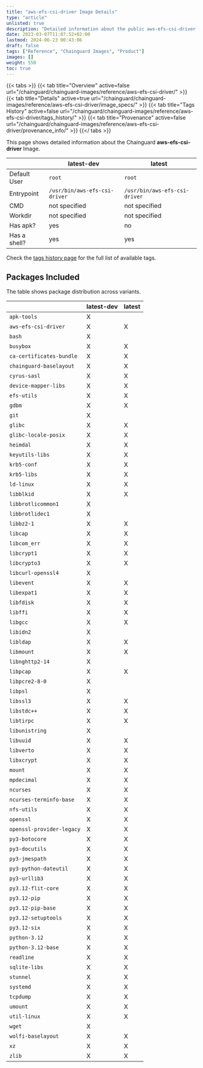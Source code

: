 ```yaml
---
title: "aws-efs-csi-driver Image Details"
type: "article"
unlisted: true
description: "Detailed information about the public aws-efs-csi-driver Chainguard Image."
date: 2023-03-07T11:07:52+02:00
lastmod: 2024-06-23 00:43:06
draft: false
tags: ["Reference", "Chainguard Images", "Product"]
images: []
weight: 550
toc: true
---
```


{{< tabs >}}
{{< tab title="Overview" active=false url="/chainguard/chainguard-images/reference/aws-efs-csi-driver/" >}}
{{< tab title="Details" active=true url="/chainguard/chainguard-images/reference/aws-efs-csi-driver/image_specs/" >}}
{{< tab title="Tags History" active=false url="/chainguard/chainguard-images/reference/aws-efs-csi-driver/tags_history/" >}}
{{< tab title="Provenance" active=false url="/chainguard/chainguard-images/reference/aws-efs-csi-driver/provenance_info/" >}}
{{</ tabs >}}

This page shows detailed information about the Chainguard **aws-efs-csi-driver** Image.

|              | latest-dev                    | latest                        |
|--------------|-------------------------------|-------------------------------|
| Default User | `root`                        | `root`                        |
| Entrypoint   | `/usr/bin/aws-efs-csi-driver` | `/usr/bin/aws-efs-csi-driver` |
| CMD          | not specified                 | not specified                 |
| Workdir      | not specified                 | not specified                 |
| Has apk?     | yes                           | no                            |
| Has a shell? | yes                           | yes                           |

Check the [tags history page](/chainguard/chainguard-images/reference/aws-efs-csi-driver/tags_history/) for the full list of available tags.

## Packages Included
The table shows package distribution across variants.

|                           | latest-dev | latest |
|---------------------------|------------|--------|
| `apk-tools`               | X          |        |
| `aws-efs-csi-driver`      | X          | X      |
| `bash`                    | X          |        |
| `busybox`                 | X          | X      |
| `ca-certificates-bundle`  | X          | X      |
| `chainguard-baselayout`   | X          | X      |
| `cyrus-sasl`              | X          | X      |
| `device-mapper-libs`      | X          | X      |
| `efs-utils`               | X          | X      |
| `gdbm`                    | X          | X      |
| `git`                     | X          |        |
| `glibc`                   | X          | X      |
| `glibc-locale-posix`      | X          | X      |
| `heimdal`                 | X          | X      |
| `keyutils-libs`           | X          | X      |
| `krb5-conf`               | X          | X      |
| `krb5-libs`               | X          | X      |
| `ld-linux`                | X          | X      |
| `libblkid`                | X          | X      |
| `libbrotlicommon1`        | X          |        |
| `libbrotlidec1`           | X          |        |
| `libbz2-1`                | X          | X      |
| `libcap`                  | X          | X      |
| `libcom_err`              | X          | X      |
| `libcrypt1`               | X          | X      |
| `libcrypto3`              | X          | X      |
| `libcurl-openssl4`        | X          |        |
| `libevent`                | X          | X      |
| `libexpat1`               | X          | X      |
| `libfdisk`                | X          | X      |
| `libffi`                  | X          | X      |
| `libgcc`                  | X          | X      |
| `libidn2`                 | X          |        |
| `libldap`                 | X          | X      |
| `libmount`                | X          | X      |
| `libnghttp2-14`           | X          |        |
| `libpcap`                 | X          | X      |
| `libpcre2-8-0`            | X          |        |
| `libpsl`                  | X          |        |
| `libssl3`                 | X          | X      |
| `libstdc++`               | X          | X      |
| `libtirpc`                | X          | X      |
| `libunistring`            | X          |        |
| `libuuid`                 | X          | X      |
| `libverto`                | X          | X      |
| `libxcrypt`               | X          | X      |
| `mount`                   | X          | X      |
| `mpdecimal`               | X          | X      |
| `ncurses`                 | X          | X      |
| `ncurses-terminfo-base`   | X          | X      |
| `nfs-utils`               | X          | X      |
| `openssl`                 | X          | X      |
| `openssl-provider-legacy` | X          | X      |
| `py3-botocore`            | X          | X      |
| `py3-docutils`            | X          | X      |
| `py3-jmespath`            | X          | X      |
| `py3-python-dateutil`     | X          | X      |
| `py3-urllib3`             | X          | X      |
| `py3.12-flit-core`        | X          | X      |
| `py3.12-pip`              | X          | X      |
| `py3.12-pip-base`         | X          | X      |
| `py3.12-setuptools`       | X          | X      |
| `py3.12-six`              | X          | X      |
| `python-3.12`             | X          | X      |
| `python-3.12-base`        | X          | X      |
| `readline`                | X          | X      |
| `sqlite-libs`             | X          | X      |
| `stunnel`                 | X          | X      |
| `systemd`                 | X          | X      |
| `tcpdump`                 | X          | X      |
| `umount`                  | X          | X      |
| `util-linux`              | X          | X      |
| `wget`                    | X          |        |
| `wolfi-baselayout`        | X          | X      |
| `xz`                      | X          | X      |
| `zlib`                    | X          | X      |


